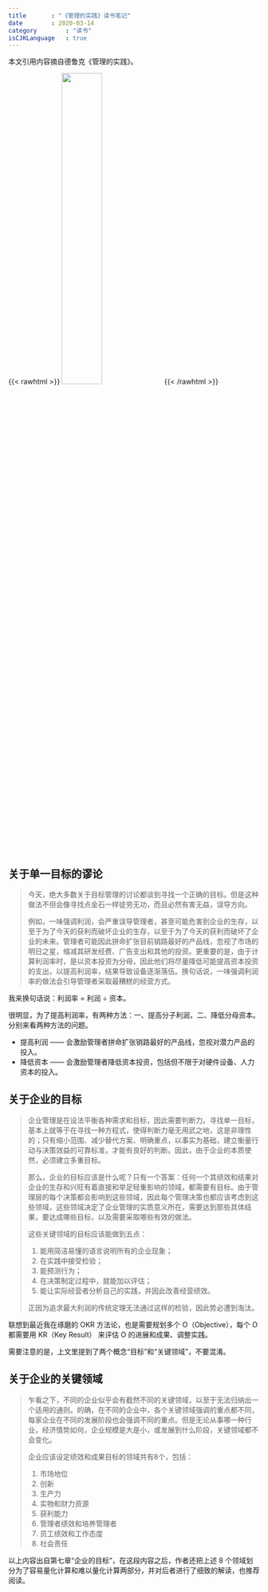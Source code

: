 ```yaml
---
title       : "《管理的实践》读书笔记"
date        : 2020-03-14
category        : "读书"
isCJKLanguage   : true
---
```


本文引用内容摘自德鲁克《管理的实践》。

{{< rawhtml >}}
<img src="/images/2020-03-14/%E7%AE%A1%E7%90%86%E7%9A%84%E5%AE%9E%E8%B7%B5-Cover.jpg" width="40%"/>
{{< /rawhtml >}}

## 关于单一目标的谬论

> 今天，绝大多数关于目标管理的讨论都谈到寻找一个正确的目标。但是这种做法不但会像寻找点金石一样徒劳无功，而且必然有害无益，误导方向。
>
> 例如，一味强调利润，会严重误导管理者，甚至可能危害到企业的生存，以至于为了今天的获利而破坏企业的生存，以至于为了今天的获利而破坏了企业的未来。管理者可能因此拼命扩张目前销路最好的产品线，忽视了市场的明日之星，缩减其研发经费、广告支出和其他的投资。更重要的是，由于计算利润率时，是以资本投资为分母，因此他们将尽量降低可能提高资本投资的支出，以提高利润率，结果导致设备逐渐落伍。换句话说，一味强调利润率的做法会引导管理者采取最糟糕的经营方式。
> 

我来换句话说：利润率 = 利润 ÷ 资本。

很明显，为了提高利润率，有两种方法：一、提高分子利润，二、降低分母资本。分别来看两种方法的问题。
- 提高利润 —— 会激励管理者拼命扩张销路最好的产品线，忽视对潜力产品的投入。
- 降低资本 —— 会激励管理者降低资本投资，包括但不限于对硬件设备、人力资本的投入。

## 关于企业的目标

> 企业管理是在设法平衡各种需求和目标，因此需要判断力。寻找单一目标，基本上就等于在寻找一种方程式，使得判断力毫无用武之地，这是非理性的；只有缩小范围、减少替代方案、明确重点，以事实为基础，建立衡量行动与决策效益的可靠标准，才能有良好的判断。因此，由于企业的本质使然，必须建立多重目标。
>
> 那么，企业的目标应该是什么呢？只有一个答案：任何一个其绩效和结果对企业的生存和兴旺有着直接和举足轻重影响的领域，都需要有目标。由于管理层的每个决策都会影响到这些领域，因此每个管理决策也都应该考虑到这些领域，这些领域决定了企业管理的实质意义所在，需要达到那些具体结果，要达成哪些目标，以及需要采取哪些有效的做法。
> 
> 这些关键领域的目标应该能做到五点：
> 1. 能用简洁易懂的语言说明所有的企业现象；
> 2. 在实践中接受检验；
> 3. 能预测行为；
> 4. 在决策制定过程中，就能加以评估；
> 5. 能让实际经营者分析自己的实践，并因此改善经营绩效。
>
> 正因为追求最大利润的传统定理无法通过这样的检验，因此势必遭到淘汰。

联想到最近我在琢磨的 OKR 方法论，也是需要规划多个 O（Objective），每个 O 都需要用 KR（Key Result） 来评估 O 的进展和成果、调整实践。

需要注意的是，上文里提到了两个概念“目标”和“关键领域”，不要混淆。

## 关于企业的关键领域

> 乍看之下，不同的企业似乎会有截然不同的关键领域，以至于无法归纳出一个适用的通则。的确，在不同的企业中，各个关键领域强调的重点都不同，每家企业在不同的发展阶段也会强调不同的重点。但是无论从事哪一种行业，经济情势如何，企业规模是大是小，或发展到什么阶段，关键领域都不会变化。
>
> 企业应该设定绩效和成果目标的领域共有8个，包括：
> 1. 市场地位
> 2. 创新
> 3. 生产力
> 4. 实物和财力资源
> 5. 获利能力
> 6. 管理者绩效和培养管理者
> 7. 员工绩效和工作态度
> 8. 社会责任

以上内容出自第七章“企业的目标”，在这段内容之后，作者还把上述 8 个领域划分为了容易量化计算和难以量化计算两部分，并对后者进行了细致的解读，也推荐阅读。
